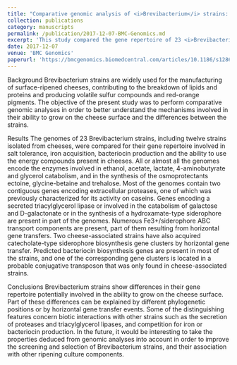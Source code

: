 ```yaml
---
title: "Comparative genomic analysis of <i>Brevibacterium</i> strains: insights into key genetic determinants involved in adaptation to the cheese habitat"
collection: publications
category: manuscripts
permalink: /publication/2017-12-07-BMC-Genomics.md
excerpt: 'This study compared the gene repertoire of 23 <i>Brevibacterium</i> strains.'
date: 2017-12-07
venue: 'BMC Genomics'
paperurl: 'https://bmcgenomics.biomedcentral.com/articles/10.1186/s12864-017-4322-1'
---
```


Background
Brevibacterium strains are widely used for the manufacturing of surface-ripened cheeses, contributing to the breakdown of lipids and proteins and producing volatile sulfur compounds and red-orange pigments. The objective of the present study was to perform comparative genomic analyses in order to better understand the mechanisms involved in their ability to grow on the cheese surface and the differences between the strains.

Results
The genomes of 23 Brevibacterium strains, including twelve strains isolated from cheeses, were compared for their gene repertoire involved in salt tolerance, iron acquisition, bacteriocin production and the ability to use the energy compounds present in cheeses. All or almost all the genomes encode the enzymes involved in ethanol, acetate, lactate, 4-aminobutyrate and glycerol catabolism, and in the synthesis of the osmoprotectants ectoine, glycine-betaine and trehalose. Most of the genomes contain two contiguous genes encoding extracellular proteases, one of which was previously characterized for its activity on caseins. Genes encoding a secreted triacylglycerol lipase or involved in the catabolism of galactose and D-galactonate or in the synthesis of a hydroxamate-type siderophore are present in part of the genomes. Numerous Fe3+/siderophore ABC transport components are present, part of them resulting from horizontal gene transfers. Two cheese-associated strains have also acquired catecholate-type siderophore biosynthesis gene clusters by horizontal gene transfer. Predicted bacteriocin biosynthesis genes are present in most of the strains, and one of the corresponding gene clusters is located in a probable conjugative transposon that was only found in cheese-associated strains.

Conclusions
Brevibacterium strains show differences in their gene repertoire potentially involved in the ability to grow on the cheese surface. Part of these differences can be explained by different phylogenetic positions or by horizontal gene transfer events. Some of the distinguishing features concern biotic interactions with other strains such as the secretion of proteases and triacylglycerol lipases, and competition for iron or bacteriocin production. In the future, it would be interesting to take the properties deduced from genomic analyses into account in order to improve the screening and selection of Brevibacterium strains, and their association with other ripening culture components.